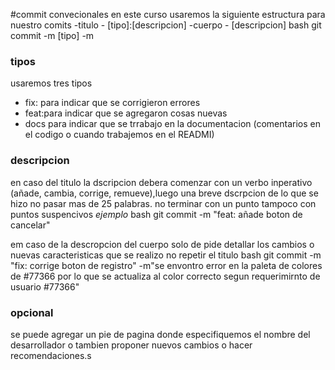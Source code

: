 #commit convecionales
en este curso usaremos la siguiente estructura para nuestro comits
-titulo - [tipo]:[descripcion]
-cuerpo - [descripcion]
bash
git commit -m [tipo]<desc> -m <des>

### tipos
usaremos tres tipos 
- fix: para indicar que se corrigieron errores 
- feat:para indicar que se agregaron cosas nuevas 
- docs para indicar que se trrabajo en la documentacion (comentarios en el codigo o cuando trabajemos en el READMI)
### descripcion
en caso del titulo la dscripcion debera comenzar con un verbo inperativo
(añade, cambia, corrige, remueve),luego una breve dscrpcion de lo que se hizo no pasar mas de 25 palabras.
no terminar con un punto tampoco con puntos suspencivos
*ejemplo*
bash
git commit -m "feat: añade boton de cancelar"

 em caso de la descropcion del cuerpo solo de pide detallar los cambios o nuevas caracteristicas que se realizo
 no repetir el titulo
 bash
git commit -m "fix: corrige boton de registro" -m"se envontro error en la paleta de colores de #77366 por lo que se actualiza al color correcto segun requerimirnto de usuario  #77366"

### opcional 
se puede agregar un pie de pagina donde especifiquemos el nombre del desarrollador o tambien proponer nuevos cambios o hacer recomendaciones.s
